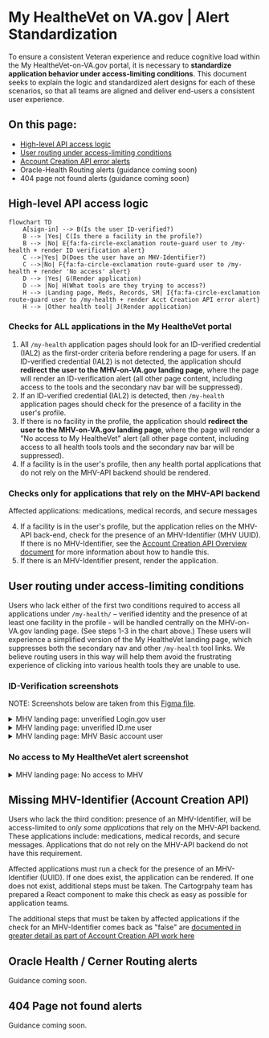 # My HealtheVet on VA.gov | Alert Standardization
To ensure a consistent Veteran experience and reduce cognitive load within the My HealtheVet-on-VA.gov portal, it is necessary to **standardize application behavior under access-limiting conditions**. This document seeks to explain the logic and standardized alert designs for each of these scenarios, so that all teams are aligned and deliver end-users a consistent user experience. 

## On this page: 
* [High-level API access logic](https://github.com/department-of-veterans-affairs/va.gov-team/blob/master/products/health-care/digital-health-modernization/mhv-to-va.gov/governance/alert-standardization.md#high-level-api-access-logic)
* [User routing under access-limiting conditions](https://github.com/department-of-veterans-affairs/va.gov-team/blob/master/products/health-care/digital-health-modernization/mhv-to-va.gov/governance/alert-standardization.md#user-routing-under-access-limiting-conditions)
* [Account Creation API error alerts](https://github.com/department-of-veterans-affairs/va.gov-team/blob/master/products/health-care/digital-health-modernization/mhv-to-va.gov/governance/alert-standardization.md#account-creation-api-error-alerts-ie-missing-mhv-uuid)
* Oracle-Health Routing alerts (guidance coming soon)
* 404 page not found alerts (guidance coming soon)

## High-level API access logic
```mermaid
flowchart TD
    A[sign-in] --> B(Is the user ID-verified?)
    B --> |Yes| C(Is there a facility in the profile?)
    B --> |No| E{fa:fa-circle-exclamation route-guard user to /my-health + render ID verification alert}
    C -->|Yes| D(Does the user have an MHV-Identifier?)
    C -->|No| F{fa:fa-circle-exclamation route-guard user to /my-health + render 'No access' alert}
    D --> |Yes| G(Render application)
    D --> |No| H(What tools are they trying to access?)
    H --> |Landing page, Meds, Records, SM| I{fa:fa-circle-exclamation route-guard user to /my-health + render Acct Creation API error alert}
    H --> |Other health tool| J(Render application)
```
### Checks for ALL applications in the My HealtheVet portal
1. All `/my-health` application pages should look for an ID-verified credential (IAL2) as the first-order criteria before rendering a page for users. If an ID-verified credential (IAL2) is not detected, the application should **redirect the user to the MHV-on-VA.gov landing page**, where the page will render an ID-verification alert (all other page content, including access to the tools and the secondary nav bar will be suppressed).
2. If an ID-verified credential (IAL2) is detected, then `/my-health` application pages should check for the presence of a facility in the user's profile.
3. If there is no facility in the profile, the application should **redirect the user to the MHV-on-VA.gov landing page**, where the page will render a "No access to My HealtheVet" alert (all other page content, including access to all health tools tools and the secondary nav bar will be suppressed).
4. If a facility is in the user's profile, then any health portal applications that do not rely on the MHV-API backend should be rendered. 

### Checks only for applications that rely on the MHV-API backend
Affected applications: medications, medical records, and secure messages

4. If a facility is in the user's profile, but the application relies on the MHV-API back-end, check for the presence of an MHV-Identifier (MHV UUID). If there is no MHV-Identifier, see the [Account Creation API Overview document](https://github.com/department-of-veterans-affairs/va.gov-team/edit/master/products/health-care/digital-health-modernization/mhv-to-va.gov/account-creation-api.md) for more information about how to handle this. 
5. If there is an MHV-Identifier present, render the application. 
   
## User routing under access-limiting conditions

Users who lack either of the first two conditions required to access all applications under `/my-health/` – verified identity and the presence of at least one facility in the profile - will be handled centrally on the MHV-on-VA.gov landing page. (See steps 1-3 in the chart above.) These users will experience a simplified version of the My HealtheVet landing page, which suppresses both the secondary nav and other `/my-health` tool links. We believe routing users in this way will help them avoid the frustrating experience of clicking into various health tools they are unable to use.

### ID-Verification screenshots

NOTE: Screenshots below are taken from this [Figma file](https://www.figma.com/design/m992k2m1DSl9MXV9hDytsQ/MHV-Account-Security-%26-Sign-In?node-id=6-13278&t=B7BN9mFl9GkeJt3a-4).

<details><summary>MHV landing page: unverified Login.gov user</summary>

<img width="800" alt="LoginGov unverified alert" src="https://github.com/user-attachments/assets/ca3acd2d-53f4-4c1e-887f-1dccd6b94143" />


</details>

<details><summary>MHV landing page: unverified ID.me user</summary>
<img width="613" alt="Screenshot 2024-12-16 at 3 44 21 PM" src="https://github.com/user-attachments/assets/57ea68d0-216e-40cb-abf4-fdd2bfd883c8" />


</details>

<details><summary>MHV landing page: MHV Basic account user</summary>

<img width="800" alt="MHV Basic access alert" src="https://github.com/user-attachments/assets/33f4e433-3b1d-46db-b898-73b144705f75" />

</details>

### No access to My HealtheVet alert screenshot

<details><summary>MHV landing page: No access to MHV</summary>
<img width="972" alt="Screenshot 2024-12-16 at 3 46 42 PM" src="https://github.com/user-attachments/assets/94231bd6-e773-45cb-bd71-5318642f80f3" />


</details>


## Missing MHV-Identifier (Account Creation API)

Users who lack the third condition: presence of an MHV-Identifier, will be access-limited to _only some applications_ that rely on the MHV-API backend. These applications include: medications, medical records, and secure messages. Applications that do not rely on the MHV-API backend do not have this requirement.

Affected applications must run a check for the presence of an MHV-Identifier (UUID). If one does exist, the application can be rendered. If one does not exist, additional steps must be taken. The Cartogrpahy team has prepared a React component to make this check as easy as possible for application teams. 

The additional steps that must be taken by affected applications if the check for an MHV-Identifier comes back as "false" are [documented in greater detail as part of Account Creation API work here](https://github.com/department-of-veterans-affairs/va.gov-team/blob/master/products/health-care/digital-health-modernization/mhv-to-va.gov/governance/mhv-account-creation-api.md)

## Oracle Health / Cerner Routing alerts
Guidance coming soon.

## 404 Page not found alerts 
Guidance coming soon.
